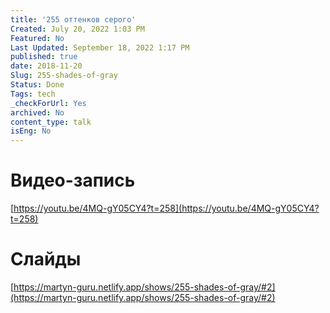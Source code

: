 ```yaml
---
title: '255 оттенков серого'
Created: July 20, 2022 1:03 PM
Featured: No
Last Updated: September 18, 2022 1:17 PM
published: true
date: 2018-11-20
Slug: 255-shades-of-gray
Status: Done
Tags: tech
_checkForUrl: Yes
archived: No
content_type: talk
isEng: No
---
```


# Видео-запись

[https://youtu.be/4MQ-gY05CY4?t=258](https://youtu.be/4MQ-gY05CY4?t=258)

# Слайды

[https://martyn-guru.netlify.app/shows/255-shades-of-gray/#2](https://martyn-guru.netlify.app/shows/255-shades-of-gray/#2)